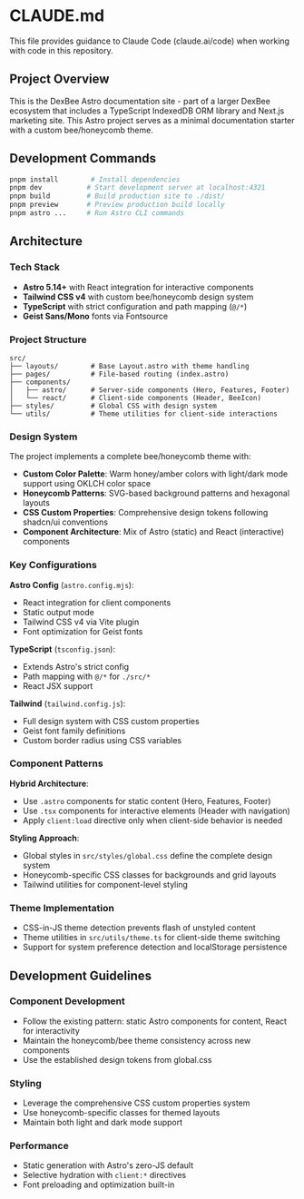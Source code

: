 # CLAUDE.md

This file provides guidance to Claude Code (claude.ai/code) when working with code in this repository.

## Project Overview

This is the DexBee Astro documentation site - part of a larger DexBee ecosystem that includes a TypeScript IndexedDB ORM library and Next.js marketing site. This Astro project serves as a minimal documentation starter with a custom bee/honeycomb theme.

## Development Commands

```bash
pnpm install        # Install dependencies
pnpm dev           # Start development server at localhost:4321
pnpm build         # Build production site to ./dist/
pnpm preview       # Preview production build locally
pnpm astro ...     # Run Astro CLI commands
```

## Architecture

### Tech Stack
- **Astro 5.14+** with React integration for interactive components
- **Tailwind CSS v4** with custom bee/honeycomb design system
- **TypeScript** with strict configuration and path mapping (`@/*`)
- **Geist Sans/Mono** fonts via Fontsource

### Project Structure
```
src/
├── layouts/        # Base Layout.astro with theme handling
├── pages/          # File-based routing (index.astro)
├── components/
│   ├── astro/      # Server-side components (Hero, Features, Footer)
│   └── react/      # Client-side components (Header, BeeIcon)
├── styles/         # Global CSS with design system
└── utils/          # Theme utilities for client-side interactions
```

### Design System
The project implements a complete bee/honeycomb theme with:

- **Custom Color Palette**: Warm honey/amber colors with light/dark mode support using OKLCH color space
- **Honeycomb Patterns**: SVG-based background patterns and hexagonal layouts
- **CSS Custom Properties**: Comprehensive design tokens following shadcn/ui conventions
- **Component Architecture**: Mix of Astro (static) and React (interactive) components

### Key Configurations

**Astro Config** (`astro.config.mjs`):
- React integration for client components
- Static output mode
- Tailwind CSS v4 via Vite plugin
- Font optimization for Geist fonts

**TypeScript** (`tsconfig.json`):
- Extends Astro's strict config
- Path mapping with `@/*` for `./src/*`
- React JSX support

**Tailwind** (`tailwind.config.js`):
- Full design system with CSS custom properties
- Geist font family definitions
- Custom border radius using CSS variables

### Component Patterns

**Hybrid Architecture**:
- Use `.astro` components for static content (Hero, Features, Footer)
- Use `.tsx` components for interactive elements (Header with navigation)
- Apply `client:load` directive only when client-side behavior is needed

**Styling Approach**:
- Global styles in `src/styles/global.css` define the complete design system
- Honeycomb-specific CSS classes for backgrounds and grid layouts
- Tailwind utilities for component-level styling

### Theme Implementation
- CSS-in-JS theme detection prevents flash of unstyled content
- Theme utilities in `src/utils/theme.ts` for client-side theme switching
- Support for system preference detection and localStorage persistence

## Development Guidelines

### Component Development
- Follow the existing pattern: static Astro components for content, React for interactivity
- Maintain the honeycomb/bee theme consistency across new components
- Use the established design tokens from global.css

### Styling
- Leverage the comprehensive CSS custom properties system
- Use honeycomb-specific classes for themed layouts
- Maintain both light and dark mode support

### Performance
- Static generation with Astro's zero-JS default
- Selective hydration with `client:*` directives
- Font preloading and optimization built-in